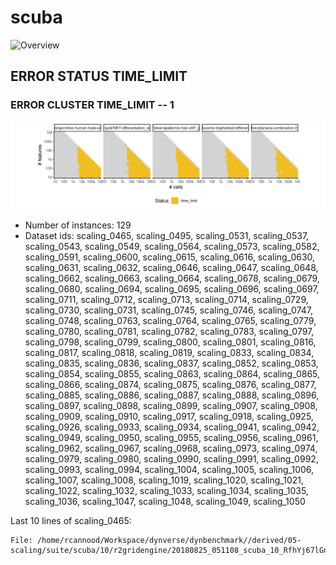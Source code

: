 # scuba
![Overview](scuba.svg)

## ERROR STATUS TIME_LIMIT

### ERROR CLUSTER TIME_LIMIT -- 1
![Cluster plot](error_class_plots/scuba_time_limit_1.png)

 * Number of instances: 129
 * Dataset ids: scaling_0465, scaling_0495, scaling_0531, scaling_0537, scaling_0543, scaling_0549, scaling_0564, scaling_0573, scaling_0582, scaling_0591, scaling_0600, scaling_0615, scaling_0616, scaling_0630, scaling_0631, scaling_0632, scaling_0646, scaling_0647, scaling_0648, scaling_0662, scaling_0663, scaling_0664, scaling_0678, scaling_0679, scaling_0680, scaling_0694, scaling_0695, scaling_0696, scaling_0697, scaling_0711, scaling_0712, scaling_0713, scaling_0714, scaling_0729, scaling_0730, scaling_0731, scaling_0745, scaling_0746, scaling_0747, scaling_0748, scaling_0763, scaling_0764, scaling_0765, scaling_0779, scaling_0780, scaling_0781, scaling_0782, scaling_0783, scaling_0797, scaling_0798, scaling_0799, scaling_0800, scaling_0801, scaling_0816, scaling_0817, scaling_0818, scaling_0819, scaling_0833, scaling_0834, scaling_0835, scaling_0836, scaling_0837, scaling_0852, scaling_0853, scaling_0854, scaling_0855, scaling_0863, scaling_0864, scaling_0865, scaling_0866, scaling_0874, scaling_0875, scaling_0876, scaling_0877, scaling_0885, scaling_0886, scaling_0887, scaling_0888, scaling_0896, scaling_0897, scaling_0898, scaling_0899, scaling_0907, scaling_0908, scaling_0909, scaling_0910, scaling_0917, scaling_0918, scaling_0925, scaling_0926, scaling_0933, scaling_0934, scaling_0941, scaling_0942, scaling_0949, scaling_0950, scaling_0955, scaling_0956, scaling_0961, scaling_0962, scaling_0967, scaling_0968, scaling_0973, scaling_0974, scaling_0979, scaling_0980, scaling_0990, scaling_0991, scaling_0992, scaling_0993, scaling_0994, scaling_1004, scaling_1005, scaling_1006, scaling_1007, scaling_1008, scaling_1019, scaling_1020, scaling_1021, scaling_1022, scaling_1032, scaling_1033, scaling_1034, scaling_1035, scaling_1036, scaling_1047, scaling_1048, scaling_1049, scaling_1050

Last 10 lines of scaling_0465:
```
File: /home/rcannood/Workspace/dynverse/dynbenchmark//derived/05-scaling/suite/scuba/10/r2gridengine/20180825_051108_scuba_10_RfhYj67lGn/log/log.465.e.txt
```


